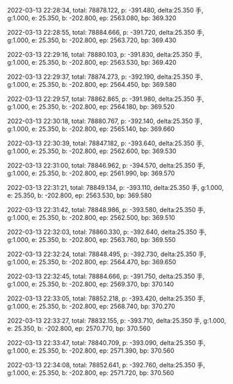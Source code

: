 2022-03-13 22:28:34, total: 78878.122, p: -391.480, delta:25.350 手, g:1.000, e: 25.350, b: -202.800, ep: 2563.080, bp: 369.320

2022-03-13 22:28:55, total: 78884.666, p: -391.720, delta:25.350 手, g:1.000, e: 25.350, b: -202.800, ep: 2563.720, bp: 369.430

2022-03-13 22:29:16, total: 78880.103, p: -391.830, delta:25.350 手, g:1.000, e: 25.350, b: -202.800, ep: 2563.530, bp: 369.420

2022-03-13 22:29:37, total: 78874.273, p: -392.190, delta:25.350 手, g:1.000, e: 25.350, b: -202.800, ep: 2564.450, bp: 369.580

2022-03-13 22:29:57, total: 78862.865, p: -391.980, delta:25.350 手, g:1.000, e: 25.350, b: -202.800, ep: 2564.180, bp: 369.520

2022-03-13 22:30:18, total: 78880.767, p: -392.140, delta:25.350 手, g:1.000, e: 25.350, b: -202.800, ep: 2565.140, bp: 369.660

2022-03-13 22:30:39, total: 78847.182, p: -393.640, delta:25.350 手, g:1.000, e: 25.350, b: -202.800, ep: 2562.600, bp: 369.530

2022-03-13 22:31:00, total: 78846.962, p: -394.570, delta:25.350 手, g:1.000, e: 25.350, b: -202.800, ep: 2561.990, bp: 369.570

2022-03-13 22:31:21, total: 78849.134, p: -393.110, delta:25.350 手, g:1.000, e: 25.350, b: -202.800, ep: 2563.530, bp: 369.580

2022-03-13 22:31:42, total: 78848.986, p: -393.580, delta:25.350 手, g:1.000, e: 25.350, b: -202.800, ep: 2562.500, bp: 369.510

2022-03-13 22:32:03, total: 78860.330, p: -392.640, delta:25.350 手, g:1.000, e: 25.350, b: -202.800, ep: 2563.760, bp: 369.550

2022-03-13 22:32:24, total: 78848.495, p: -392.730, delta:25.350 手, g:1.000, e: 25.350, b: -202.800, ep: 2564.470, bp: 369.650

2022-03-13 22:32:45, total: 78884.666, p: -391.750, delta:25.350 手, g:1.000, e: 25.350, b: -202.800, ep: 2569.370, bp: 370.140

2022-03-13 22:33:05, total: 78852.218, p: -393.420, delta:25.350 手, g:1.000, e: 25.350, b: -202.800, ep: 2568.740, bp: 370.270

2022-03-13 22:33:27, total: 78832.155, p: -393.710, delta:25.350 手, g:1.000, e: 25.350, b: -202.800, ep: 2570.770, bp: 370.560

2022-03-13 22:33:47, total: 78840.709, p: -393.090, delta:25.350 手, g:1.000, e: 25.350, b: -202.800, ep: 2571.390, bp: 370.560

2022-03-13 22:34:08, total: 78852.641, p: -392.760, delta:25.350 手, g:1.000, e: 25.350, b: -202.800, ep: 2571.720, bp: 370.560